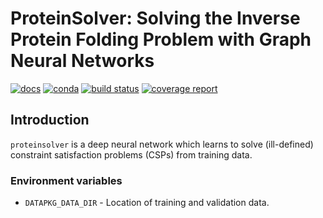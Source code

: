 # ProteinSolver: Solving the Inverse Protein Folding Problem with Graph Neural Networks

[![docs](https://img.shields.io/badge/docs-v0.1.1-blue.svg)](https://ostrokach.gitlab.io/proteinsolver/d49e067ac2d5496f8b58f007bc8bd88e/v0.1.1/)
[![conda](https://img.shields.io/conda/dn/ostrokach-forge/proteinsolver.svg)](https://anaconda.org/ostrokach-forge/proteinsolver/)
[![build status](https://gitlab.com/ostrokach/proteinsolver/badges/v0.1.1/build.svg)](https://gitlab.com/ostrokach/proteinsolver/commits/v0.1.1/)
[![coverage report](https://gitlab.com/ostrokach/proteinsolver/badges/v0.1.1/coverage.svg)](https://ostrokach.gitlab.io/proteinsolver/d49e067ac2d5496f8b58f007bc8bd88e/v0.1.1/htmlcov/)


## Introduction

`proteinsolver` is a deep neural network which learns to solve (ill-defined) constraint satisfaction problems (CSPs) from training data.

### Environment variables

- `DATAPKG_DATA_DIR` - Location of training and validation data.
